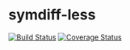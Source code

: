 # symdiff-less

[![Build Status](http://img.shields.io/travis/symdiff/symdiff-less.svg)](https://travis-ci.org/symdiff/symdiff-less) [![Coverage Status](https://coveralls.io/repos/symdiff/symdiff-less/badge.svg?branch=master)](https://coveralls.io/r/symdiff/symdiff-less?branch=master)